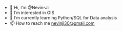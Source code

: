 - 👋 Hi, I’m @Nevin-Ji
- 👀 I’m interested in GIS
- 🌱 I’m currently learning Python/SQL for Data analysis
- 📫 How to reach me nevinji30@gmail.com

<!---
Nevin-Ji/Nevin-Ji is a ✨ special ✨ repository because its `README.md` (this file) appears on your GitHub profile.
You can click the Preview link to take a look at your changes.
--->
